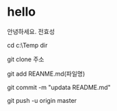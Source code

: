 ﻿# hello
안녕하세요. 전효성

cd c:\Temp
dir 

git clone 주소

git add REANME.md(파일명)

git commit -m "updata README.md"

git push -u origin master
